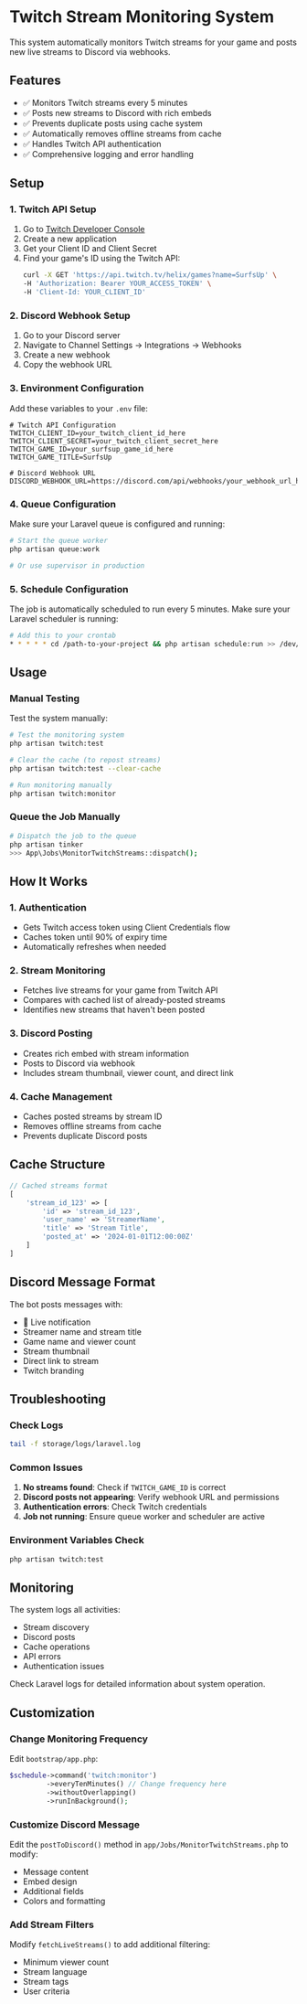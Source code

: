# Twitch Stream Monitoring System

This system automatically monitors Twitch streams for your game and posts new live streams to Discord via webhooks.

## Features

- ✅ Monitors Twitch streams every 5 minutes
- ✅ Posts new streams to Discord with rich embeds
- ✅ Prevents duplicate posts using cache system
- ✅ Automatically removes offline streams from cache
- ✅ Handles Twitch API authentication
- ✅ Comprehensive logging and error handling

## Setup

### 1. Twitch API Setup

1. Go to [Twitch Developer Console](https://dev.twitch.tv/console/apps)
2. Create a new application
3. Get your Client ID and Client Secret
4. Find your game's ID using the Twitch API:
   ```bash
   curl -X GET 'https://api.twitch.tv/helix/games?name=SurfsUp' \
   -H 'Authorization: Bearer YOUR_ACCESS_TOKEN' \
   -H 'Client-Id: YOUR_CLIENT_ID'
   ```

### 2. Discord Webhook Setup

1. Go to your Discord server
2. Navigate to Channel Settings → Integrations → Webhooks
3. Create a new webhook
4. Copy the webhook URL

### 3. Environment Configuration

Add these variables to your `.env` file:

```env
# Twitch API Configuration
TWITCH_CLIENT_ID=your_twitch_client_id_here
TWITCH_CLIENT_SECRET=your_twitch_client_secret_here
TWITCH_GAME_ID=your_surfsup_game_id_here
TWITCH_GAME_TITLE=SurfsUp

# Discord Webhook URL
DISCORD_WEBHOOK_URL=https://discord.com/api/webhooks/your_webhook_url_here
```

### 4. Queue Configuration

Make sure your Laravel queue is configured and running:

```bash
# Start the queue worker
php artisan queue:work

# Or use supervisor in production
```

### 5. Schedule Configuration

The job is automatically scheduled to run every 5 minutes. Make sure your Laravel scheduler is running:

```bash
# Add this to your crontab
* * * * * cd /path-to-your-project && php artisan schedule:run >> /dev/null 2>&1
```

## Usage

### Manual Testing

Test the system manually:

```bash
# Test the monitoring system
php artisan twitch:test

# Clear the cache (to repost streams)
php artisan twitch:test --clear-cache

# Run monitoring manually
php artisan twitch:monitor
```

### Queue the Job Manually

```bash
# Dispatch the job to the queue
php artisan tinker
>>> App\Jobs\MonitorTwitchStreams::dispatch();
```

## How It Works

### 1. Authentication
- Gets Twitch access token using Client Credentials flow
- Caches token until 90% of expiry time
- Automatically refreshes when needed

### 2. Stream Monitoring
- Fetches live streams for your game from Twitch API
- Compares with cached list of already-posted streams
- Identifies new streams that haven't been posted

### 3. Discord Posting
- Creates rich embed with stream information
- Posts to Discord via webhook
- Includes stream thumbnail, viewer count, and direct link

### 4. Cache Management
- Caches posted streams by stream ID
- Removes offline streams from cache
- Prevents duplicate Discord posts

## Cache Structure

```php
// Cached streams format
[
    'stream_id_123' => [
        'id' => 'stream_id_123',
        'user_name' => 'StreamerName',
        'title' => 'Stream Title',
        'posted_at' => '2024-01-01T12:00:00Z'
    ]
]
```

## Discord Message Format

The bot posts messages with:
- 🔴 Live notification
- Streamer name and stream title
- Game name and viewer count
- Stream thumbnail
- Direct link to stream
- Twitch branding

## Troubleshooting

### Check Logs
```bash
tail -f storage/logs/laravel.log
```

### Common Issues

1. **No streams found**: Check if `TWITCH_GAME_ID` is correct
2. **Discord posts not appearing**: Verify webhook URL and permissions
3. **Authentication errors**: Check Twitch credentials
4. **Job not running**: Ensure queue worker and scheduler are active

### Environment Variables Check
```bash
php artisan twitch:test
```

## Monitoring

The system logs all activities:
- Stream discovery
- Discord posts
- Cache operations
- API errors
- Authentication issues

Check Laravel logs for detailed information about system operation.

## Customization

### Change Monitoring Frequency

Edit `bootstrap/app.php`:
```php
$schedule->command('twitch:monitor')
         ->everyTenMinutes() // Change frequency here
         ->withoutOverlapping()
         ->runInBackground();
```

### Customize Discord Message

Edit the `postToDiscord()` method in `app/Jobs/MonitorTwitchStreams.php` to modify:
- Message content
- Embed design
- Additional fields
- Colors and formatting

### Add Stream Filters

Modify `fetchLiveStreams()` to add additional filtering:
- Minimum viewer count
- Stream language
- Stream tags
- User criteria